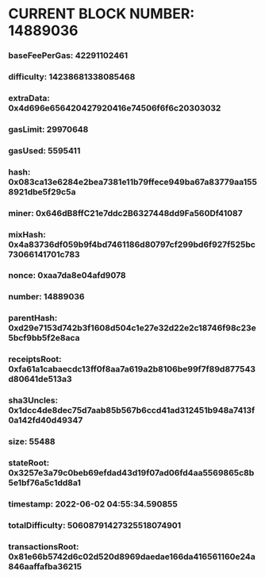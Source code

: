 # CURRENT BLOCK NUMBER: 14889036

### baseFeePerGas: 42291102461
### difficulty: 14238681338085468
### extraData: 0x4d696e656420427920416e74506f6f6c20303032
### gasLimit: 29970648
### gasUsed: 5595411
### hash: 0x083ca13e6284e2bea7381e11b79ffece949ba67a83779aa1558921dbe5f29c5a
### miner: 0x646dB8ffC21e7ddc2B6327448dd9Fa560Df41087
### mixHash: 0x4a83736df059b9f4bd7461186d80797cf299bd6f927f525bc73066141701c783
### nonce: 0xaa7da8e04afd9078
### number: 14889036
### parentHash: 0xd29e7153d742b3f1608d504c1e27e32d22e2c18746f98c23e5bcf9bb5f2e8aca
### receiptsRoot: 0xfa61a1cabaecdc13ff0f8aa7a619a2b8106be99f7f89d877543d80641de513a3
### sha3Uncles: 0x1dcc4de8dec75d7aab85b567b6ccd41ad312451b948a7413f0a142fd40d49347
### size: 55488
### stateRoot: 0x3257e3a79c0beb69efdad43d19f07ad06fd4aa5569865c8b5e1bf76a5c1dd8a1
### timestamp: 2022-06-02 04:55:34.590855
### totalDifficulty: 50608791427325518074901
### transactionsRoot: 0x81e66b5742d6c02d520d8969daedae166da416561160e24a846aaffafba36215
